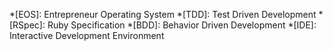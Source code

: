 
*[EOS]:  Entrepreneur Operating System
*[TDD]:  Test Driven Development
*[RSpec]: Ruby Specification
*[BDD]:  Behavior Driven Development
*[IDE]:  Interactive Development Environment